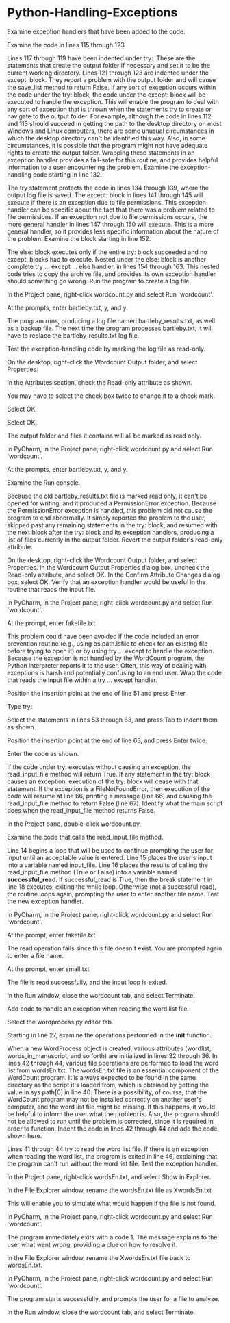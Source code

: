 # Python-Handling-Exceptions
Examine exception handlers that have been added to the code.

Examine the code in lines 115 through 123


Lines 117 through 119 have been indented under try:. These are the statements that create the output folder if necessary and set it to be the current working directory.
Lines 121 through 123 are indented under the except: block. They report a problem with the output folder and will cause the save_list method to return False.
If any sort of exception occurs within the code under the try: block, the code under the except: block will be executed to handle the exception.
This will enable the program to deal with any sort of exception that is thrown when the statements try to create or navigate to the output folder. For example, although the code in lines 112 and 113 should succeed in getting the path to the desktop directory on most Windows and Linux computers, there are some unusual circumstances in which the desktop directory can't be identified this way. Also, in some circumstances, it is possible that the program might not have adequate rights to create the output folder.
Wrapping these statements in an exception handler provides a fail-safe for this routine, and provides helpful information to a user encountering the problem.
Examine the exception-handling code starting in line 132.


The try statement protects the code in lines 134 through 139, where the output log file is saved.
The except: block in lines 141 through 145 will execute if there is an exception due to file permissions. This exception handler can be specific about the fact that there was a problem related to file permissions.
If an exception not due to file permissions occurs, the more general handler in lines 147 through 150 will execute. This is a more general handler, so it provides less specific information about the nature of the problem.
Examine the block starting in line 152.


The else: block executes only if the entire try: block succeeded and no except: blocks had to execute.
Nested under the else: block is another complete try … except … else handler, in lines 154 through 163. This nested code tries to copy the archive file, and provides its own exception handler should something go wrong.
Run the program to create a log file.

In the Project pane, right-click wordcount.py and select Run 'wordcount'.

At the prompts, enter bartleby.txt, y, and y.

The program runs, producing a log file named bartleby_results.txt, as well as a backup file. The next time the program processes bartleby.txt, it will have to replace the bartleby_results.txt log file.

Test the exception-handling code by marking the log file as read-only.

On the desktop, right-click the Wordcount Output folder, and select Properties.

In the Attributes section, check the Read-only attribute as shown.


You may have to select the check box twice to change it to a check mark.

Select OK.


Select OK.

The output folder and files it contains will all be marked as read only.

In PyCharm, in the Project pane, right-click wordcount.py and select Run 'wordcount'.

At the prompts, enter bartleby.txt, y, and y.

Examine the Run console.


Because the old bartleby_results.txt file is marked read only, it can't be opened for writing, and it produced a PermissionError exception.
Because the PermissionError exception is handled, this problem did not cause the program to end abnormally. It simply reported the problem to the user, skipped past any remaining statements in the try: block, and resumed with the next block after the try: block and its exception handlers, producing a list of files currently in the output folder.
Revert the output folder's read-only attribute.

On the desktop, right-click the Wordcount Output folder, and select Properties.
In the Wordcount Output Properties dialog box, uncheck the Read-only attribute, and select OK.
In the Confirm Attribute Changes dialog box, select OK.
Verify that an exception handler would be useful in the routine that reads the input file.

In PyCharm, in the Project pane, right-click wordcount.py and select Run 'wordcount'.

At the prompt, enter fakefile.txt


This problem could have been avoided if the code included an error prevention routine (e.g., using os.path.isfile to check for an existing file before trying to open it) or by using try … except to handle the exception.
Because the exception is not handled by the WordCount program, the Python interpreter reports it to the user. Often, this way of dealing with exceptions is harsh and potentially confusing to an end user.
Wrap the code that reads the input file within a try … except handler.

Position the insertion point at the end of line 51 and press Enter.

Type try:

Select the statements in lines 53 through 63, and press Tab to indent them as shown.


Position the insertion point at the end of line 63, and press Enter twice.

Enter the code as shown.


If the code under try: executes without causing an exception, the read_input_file method will return True.
If any statement in the try: block causes an exception, execution of the try: block will cease with that statement. If the exception is a FileNotFoundError, then execution of the code will resume at line 66, printing a message (line 66) and causing the read_input_file method to return False (line 67).
Identify what the main script does when the read_input_file method returns False.

In the Project pane, double-click wordcount.py.

Examine the code that calls the read_input_file method.


Line 14 begins a loop that will be used to continue prompting the user for input until an acceptable value is entered.
Line 15 places the user's input into a variable named input_file.
Line 16 places the results of calling the read_input_file method (True or False) into a variable named **successful_rea**d.
If successful_read is True, then the break statement in line 18 executes, exiting the while loop. Otherwise (not a successful read), the routine loops again, prompting the user to enter another file name.
Test the new exception handler.

In PyCharm, in the Project pane, right-click wordcount.py and select Run 'wordcount'.

At the prompt, enter fakefile.txt

The read operation fails since this file doesn't exist. You are prompted again to enter a file name.

At the prompt, enter small.txt

The file is read successfully, and the input loop is exited.

In the Run window, close the wordcount tab, and select Terminate.

Add code to handle an exception when reading the word list file.

Select the wordprocess.py editor tab.

Starting in line 27, examine the operations performed in the __init__ function.


When a new WordProcess object is created, various attributes (wordlist, words_in_manuscript, and so forth) are initialized in lines 32 through 36.
In lines 42 through 44, various file operations are performed to load the word list from wordsEn.txt.
The wordsEn.txt file is an essential component of the WordCount program. It is always expected to be found in the same directory as the script it's loaded from, which is obtained by getting the value in sys.path[0] in line 40.
There is a possibility, of course, that the WordCount program may not be installed correctly on another user's computer, and the word list file might be missing. If this happens, it would be helpful to inform the user what the problem is. Also, the program should not be allowed to run until the problem is corrected, since it is required in order to function.
Indent the code in lines 42 through 44 and add the code shown here.


Lines 41 through 44 try to read the word list file.
If there is an exception when reading the word list, the program is exited in line 46, explaining that the program can't run without the word list file.
Test the exception handler.

In the Project pane, right-click wordsEn.txt, and select Show in Explorer.

In the File Explorer window, rename the wordsEn.txt file as XwordsEn.txt

This will enable you to simulate what would happen if the file is not found.

In PyCharm, in the Project pane, right-click wordcount.py and select Run 'wordcount'.


The program immediately exits with a code 1. The message explains to the user what went wrong, providing a clue on how to resolve it.

In the File Explorer window, rename the XwordsEn.txt file back to wordsEn.txt.

In PyCharm, in the Project pane, right-click wordcount.py and select Run 'wordcount'.

The program starts successfully, and prompts the user for a file to analyze.

In the Run window, close the wordcount tab, and select Terminate.

